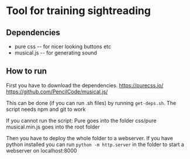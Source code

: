# Tool for training sightreading
## Dependencies
- pure css     -- for nicer looking buttons etc
- musical.js   -- for generating sound

## How to run
First you have to download the dependencies.
https://purecss.io/
https://github.com/PencilCode/musical.js/

This can be done (if you can run .sh files) by running `get-deps.sh`. The script needs npm and git to work

If you cannot run the script:
Pure goes into the folder css/pure
musical.min.js goes into the root folder

Then you have to deploy the whole folder to a webserver. If you have python installed you can run `python -m http.server` in the folder to start a webserver on localhost:8000